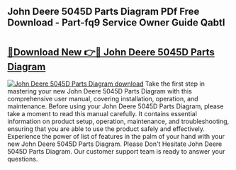 ## John Deere 5045D Parts Diagram PDf Free Download - Part-fq9 Service Owner Guide QabtI

# <h2><a href="http://dfswlw.blite.top/?on=John+Deere+5045D+Parts+Diagram">🔗Download New 👉🔴 John Deere 5045D Parts Diagram</a></h2>

[![John Deere 5045D Parts Diagram download](https://i.imgur.com/lujVjoI.png)](http://dfswlw.blite.top/?on=John+Deere+5045D+Parts+Diagram)
Take the first step in mastering your new John Deere 5045D Parts Diagram with this comprehensive user manual, covering installation, operation, and maintenance. Before using your John Deere 5045D Parts Diagram, please take a moment to read this manual carefully. It contains essential information on product setup, operation, maintenance, and troubleshooting, ensuring that you are able to use the product safely and effectively. Experience the power of list of features in the palm of your hand with your new John Deere 5045D Parts Diagram. Please Don't Hesitate John Deere 5045D Parts Diagram. Our customer support team is ready to answer your questions.
